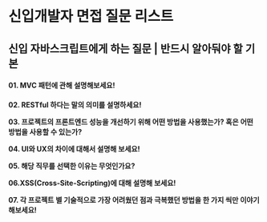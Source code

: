 # 신입개발자 면접 질문 리스트

## 신입 자바스크립트에게 하는 질문 \| 반드시 알아둬야 할 기본

#### 01. MVC 패턴에 관해 설명해보세요!

**02. RESTful 하다는 말의 의미를 설명하세요!**

**03. 프로젝트의 프론트엔드 성능을 개선하기 위해 어떤 방법을 사용했는가? 혹은 어떤 방법을 사용할 수 있는가?**

**04. UI와 UX의 차이에 대해서 설명해 보세요!**

**05. 해당 직무를 선택한 이유는 무엇인가요?**

**06.XSS\(Cross-Site-Scripting\)에 대해 설명해 보세요!**

**07. 각 프로젝트 별 기술적으로 가장 어려웠던 점과 극복했던 방법을 한 가지 씩만 이야기 해보세요!**

